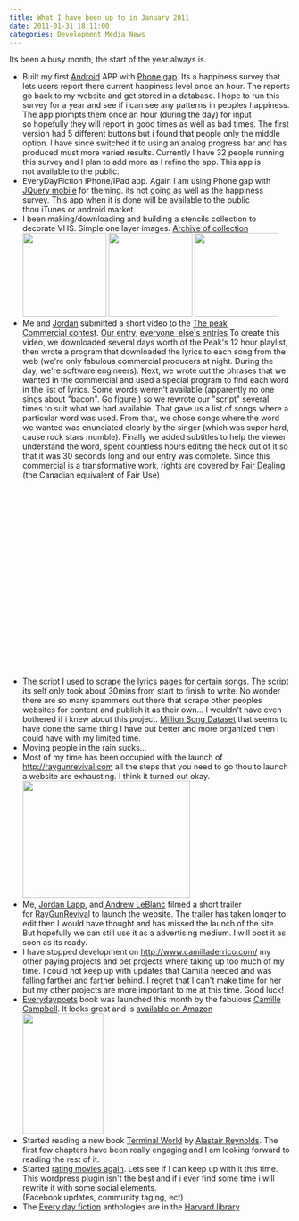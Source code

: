 ```yaml
---
title: What I have been up to in January 2011 
date: 2011-01-31 18:11:00
categories: Development Media News
---
```

Its been a busy month, the start of the year always is.
<ul>
	<li>Built my first <a href="http://www.android.com/">Android</a> APP with <a href="http://www.phonegap.com/">Phone gap</a>. Its a happiness survey that lets users report there current happiness level once an hour. The reports go back to my website and get stored in a database. I hope to run this survey for a year and see if i can see any patterns in peoples happiness. The app prompts them once an hour (during the day) for input so hopefully they will report in good times as well as bad times. The first version had 5 different buttons but i found that people only the middle option. I have since switched it to using an analog progress bar and has produced must more varied results. Currently I have 32 people running this survey and I plan to add more as I refine the app. This app is not available to the public.</li>
	<li>EveryDayFiction IPhone/IPad app. Again I am using Phone gap with <a href=" http://jquerymobile.com/">JQuery mobile</a> for theming. its not going as well as the happiness survey. This app when it is done will be available to the public thou iTunes or android market.</li>
	<li>I been making/downloading and building a stencils collection to decorate VHS. Simple one layer images.  <a href="/public/uploads/2011/01/stencils_2011-01-31_171803.zip">Archive of collection
</a><a href="/public/uploads/2011/01/2006-09-28-A.jpg"><img class="alignnone size-thumbnail wp-image-1238" title="2006-09-28-A" src="/public/uploads/2011/01/2006-09-28-A-150x150.jpg" alt="" width="150" height="150" /></a> <a href="/public/uploads/2011/01/1285213808788.png"><img class="alignnone size-thumbnail wp-image-1239" title="1285213808788" src="/public/uploads/2011/01/1285213808788-150x150.png" alt="" width="150" height="150" /></a> <a href="/public/uploads/2011/01/gir_invader_zim_stencil_by_xplict91-d323ibn.png"><img class="alignnone size-thumbnail wp-image-1240" title="gir_invader_zim_stencil_by_xplict91-d323ibn" src="/public/uploads/2011/01/gir_invader_zim_stencil_by_xplict91-d323ibn-150x150.png" alt="" width="150" height="150" /></a></li>
	<li>Me and <a href="http://www.jordanlapp.com/">Jordan</a> submitted a short video to the <a href="http://www.thepeak.fm/index.php?option=com_content&amp;view=article&amp;id=6&amp;Itemid=31&amp;postid=189">The peak Commercial contest</a>. <a href="http://www.youtube.com/watch?v=f_A-pdwWRdg">Our entry</a>, <a href="http://www.youtube.com/PEAKCommercials">everyone  else's entries</a>
To create this video, we downloaded several days worth of the Peak's 12 hour playlist, then wrote a program that downloaded the lyrics to each song from the web (we're only fabulous commercial producers at night. During the day, we're software engineers). Next, we wrote out the phrases that we wanted in the commercial and used a special program to find each word in the list of lyrics. Some words weren't available (apparently no one sings about "bacon". Go figure.) so we rewrote our "script" several times to suit what we had available. That gave us a list of songs where a particular word was used. From that, we chose songs where the word we wanted was enunciated clearly by the singer (which was super hard, cause rock stars mumble). Finally we added subtitles to help the viewer understand the word, spent countless hours editing the heck out of it so that it was 30 seconds long and our entry was complete. Since this commercial is a transformative work, rights are covered by <a href="http://en.wikipedia.org/wiki/Fair_dealing">Fair Dealing</a> (the Canadian equivalent of Fair Use)
<a href="http://www.youtube.com/watch?v=f_A-pdwWRdg">
</a><object classid="clsid:d27cdb6e-ae6d-11cf-96b8-444553540000" width="425" height="350" codebase="http://download.macromedia.com/pub/shockwave/cabs/flash/swflash.cab#version=6,0,40,0"><param name="src" value="http://www.youtube.com/v/f_A-pdwWRdg" /><embed type="application/x-shockwave-flash" width="425" height="350" src="http://www.youtube.com/v/f_A-pdwWRdg"></embed></object></li>
	<li>The script I used to <a href="/public/uploads/2011/01/thebadguy_2011-01-31_173324.zip">scrape the lyrics pages for certain songs</a>. The script its self only took about 30mins from start to finish to write. No wonder there are so many spammers out there that scrape other peoples websites for content and publish it as their own... I wouldn't have even bothered if i knew about this project. <a href="http://labrosa.ee.columbia.edu/millionsong/">Million Song Dataset</a> that seems to have done the same thing I have but better and more organized then I could have with my limited time.</li>
	<li>Moving people in the rain sucks...</li>
	<li>Most of my time has been occupied with the launch of <a href="http://raygunrevival.com/">http://raygunrevival.com</a> all the steps that you need to go thou to launch a website are exhausting. I think it turned out okay.
<a href="/public/uploads/2011/01/rgr_screenshot.png"><img class="alignnone size-medium wp-image-1243" title="rgr_screenshot" src="/public/uploads/2011/01/rgr_screenshot-300x210.png" alt="" width="300" height="210" /></a></li>
	<li>Me, <a href="http://www.jordanlapp.com/blog">Jordan Lapp</a>, and<a href="http://www.criticaloddness.com/blog/"> Andrew LeBlanc</a> filmed a short trailer for <a href="http://raygunrevival.com/">RayGunRevival</a> to launch the website. The trailer has taken longer to edit then I would have thought and has missed the launch of the site. But hopefully we can still use it as a advertising medium. I will post it as soon as its ready.</li>
	<li>I have stopped development on <a href="http://www.camilladerrico.com/">http://www.camilladerrico.com/</a> my other paying projects and pet projects where taking up too much of my time. I could not keep up with updates that Camilla needed and was falling farther and farther behind. I regret that I can't make time for her but my other projects are more important to me at this time. Good luck!</li>
	<li><a href="http://www.everydaypoets.com/">Everydaypoets</a> book was launched this month by the fabulous <a href="http://copyeditproof.com/">Camille Campbell</a>. It looks great and is <a href="http://www.amazon.ca/Best-Every-Day-Poets-One/dp/0981058442/?tag=everydayficti-20">available on Amazon
</a><a href="http://www.everydaypoets.com/print-books/the-best-of-every-day-poets-one-anthology/"><img class="alignnone size-full wp-image-1242" title="EDPone_small" src="/public/uploads/2011/01/EDPone_small.jpg" alt="" width="144" height="216" /></a></li>
	<li>Started reading a new book <a href="http://en.wikipedia.org/wiki/Terminal_World">Terminal World</a> by <a href="http://en.wikipedia.org/wiki/Alastair_Reynolds">Alastair Reynolds</a>. The first few chapters have been really engaging and I am looking forward to reading the rest of it.</li>
	<li>Started <a href="/movies/">rating movies again</a>. Lets see if I can keep up with it this time. This wordpress plugin isn't the best and if i ever find some time i will rewrite it with some social elements. (Facebook updates, community taging, ect)</li>
	<li>The <a href="http://www.everydayfiction.com/">Every day fiction</a> anthologies are in the <a href="http://www.worldcat.org/title/best-of-every-day-fiction-two-100-flash-fiction-stories-selected-from-edfs-second-year/oclc/480903855">Harvard library</a></li>
</ul>
